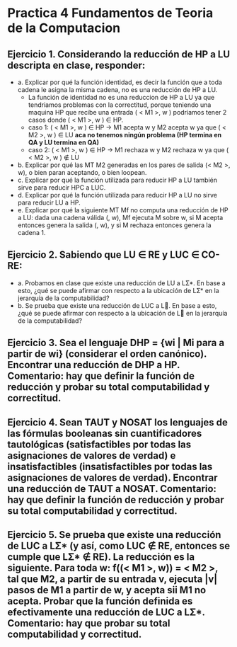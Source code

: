 # Practica 4 Fundamentos de Teoria de la Computacion  

## Ejercicio 1. Considerando la reducción de HP a LU descripta en clase, responder: 
- a. Explicar por qué la función identidad, es decir la función que a toda cadena le asigna la misma cadena, no es una reducción de HP a LU.
  - La función de identidad no es una reduccion de HP a LU ya que tendriamos problemas con la correctitud, porque teniendo una maquina HP que recibe una entrada ( < M1 >, w ) podriamos tener 2 casos donde ( < M1 >, w ) ∈ HP.
  - caso 1: ( < M1 >, w ) ∈ HP -> M1 acepta w y M2 acepta w ya que  ( < M2 >, w ) ∈ LU **aca no tenemos ningún problema (HP termina en QA y LU termina en QA)**
  - caso 2: ( < M1 >, w ) ∈ HP -> M1 rechaza w y M2 rechaza w ya que ( < M2 >, w ) ∉ LU
- b. Explicar por qué las MT M2 generadas en los pares de salida (< M2 >, w), o bien paran aceptando, o bien loopean. 
- c. Explicar por qué la función utilizada para reducir HP a LU también sirve para reducir HPC a LUC. 
- d. Explicar por qué la función utilizada para reducir HP a LU no sirve para reducir LU a HP. 
- e. Explicar por qué la siguiente MT Mf no computa una reducción de HP a LU: dada una cadena válida (<M>, w), Mf ejecuta M sobre w, si M acepta entonces genera la salida (<M>, w), y si M rechaza entonces genera la cadena 1.  
 
## Ejercicio 2. Sabiendo que LU ∈ RE y LUC ∈ CO-RE: 
- a. Probamos en clase que existe  una reducción de LU  a LƩ*.  En base a esto,  ¿qué se puede afirmar con respecto a la ubicación de LƩ* en la jerarquía de la computabilidad? 
- b. Se prueba que existe una reducción de LUC a L. En base a esto, ¿qué se puede afirmar con respecto a la ubicación de L en la jerarquía de la computabilidad? 
 
## Ejercicio  3.  Sea el lenguaje DHP  = {wi  | Mi  para  a partir de  wi} (considerar  el orden  canónico). Encontrar  una  reducción  de  DHP  a  HP.  Comentario:  hay  que  definir  la  función  de  reducción  y probar su total computabilidad y correctitud.  
 
## Ejercicio 4. Sean TAUT y NOSAT los lenguajes de las fórmulas booleanas sin cuantificadores tautológicas  (satisfactibles  por  todas  las  asignaciones  de  valores  de  verdad)  e  insatisfactibles (insatisfactibles por todas las asignaciones de valores de verdad). Encontrar una reducción de TAUT  a  NOSAT.  Comentario:  hay  que  definir  la  función  de  reducción  y  probar  su  total computabilidad y correctitud.  
 
## Ejercicio 5. Se prueba que existe una reducción de LUC a LƩ* (y así, como LUC ∉ RE, entonces se cumple que LƩ* ∉ RE). La reducción es la siguiente. Para toda w: f((< M1 >, w)) = < M2 >, tal que M2, a partir de su entrada v, ejecuta |v| pasos de M1 a partir de w, y acepta sii M1 no acepta. Probar que la función definida es efectivamente una reducción de LUC a LƩ*. Comentario: hay que probar su total computabilidad y correctitud.  
